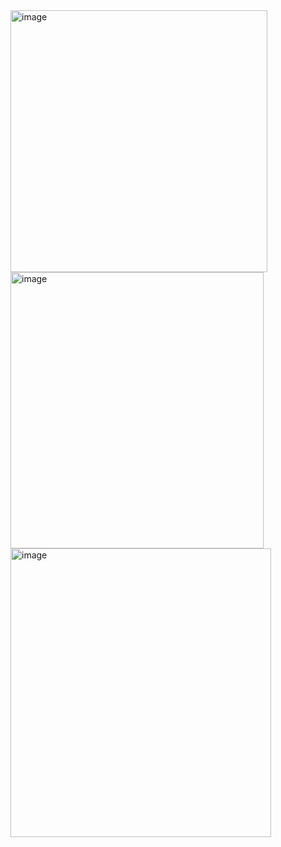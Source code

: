 <img width="411" height="419" alt="image" src="https://github.com/user-attachments/assets/e9388c56-81a0-4258-9a47-f5f05470a33c" />
<img width="405" height="442" alt="image" src="https://github.com/user-attachments/assets/4050c5a6-2ae8-4a77-b372-47902d98f309" />
<img width="417" height="462" alt="image" src="https://github.com/user-attachments/assets/395b97c2-6b71-40a5-9a1a-d2dcdaeacc94" />

